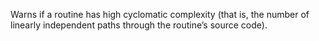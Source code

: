 Warns if a routine has high cyclomatic complexity (that is, the number of linearly independent paths through the routine’s source code).
